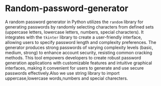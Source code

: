 # Random-password-generator
A random password generator in Python utilizes the `random` library for generating passwords by randomly selecting characters from defined sets (uppercase letters, lowercase letters, numbers, special characters). It integrates with the `tkinter` library to create a user-friendly interface, allowing users to specify password length and complexity preferences. The generator produces strong passwords of varying complexity levels (basic, medium, strong) to enhance account security, resisting common cracking methods. This tool empowers developers to create robust password generation applications with customizable features and intuitive graphical interfaces, making it convenient for users to generate and use secure passwords effectively.Also we use string library to import uppercase,lowercase words,numbers and special charecters.
